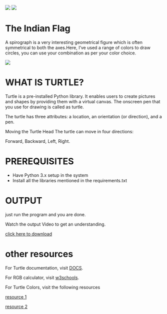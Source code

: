 ![](http://ForTheBadge.com/images/badges/made-with-python.svg)
![](https://forthebadge.com/images/badges/built-by-developers.svg)</br>
#  The Indian Flag
A spirograph is a very interesting geometrical figure which is often symmetrical to both the axes.Here, I’ve used a range of colors to draw circles, you can use your combination as per your color choice.

![](https://github.com/shreyamalogi/Awesome_Python_Scripts/blob/main/GUIScripts/The%20Indian%20Flag/Images/indian%20flag.png)

# WHAT IS TURTLE?
Turtle is a pre-installed Python library. It enables users to create pictures and shapes by providing them with a virtual canvas. The onscreen pen that you use for drawing is called as turtle.

The turtle has three attributes: a location, an orientation (or direction), and a pen.

Moving the Turtle Head
The turtle can move in four directions:

Forward,
Backward,
Left,
Right.


# PREREQUISITES
* Have Python 3.x setup in the system
* Install all the libraries mentioned in the requirements.txt

# OUTPUT
just run the program and you are done.

Watch the output Video to get an understanding.

[click here to download](https://github.com/shreyamalogi/Awesome_Python_Scripts/blob/main/GUIScripts/The%20Indian%20Flag/the%20indian%20flag.mp4)


# other resources
For Turtle documentation, visit [DOCS](https://docs.python.org/2/library/turtle.html).

For RGB calculator, visit [w3schools](https://www.w3schools.com/colors/colors_rgb.asp).

For Turtle Colors, visit the following resources

[resource 1](https://cs111.wellesley.edu/labs/lab01/colors)

[resource 2](https://trinket.io/docs/colors)
